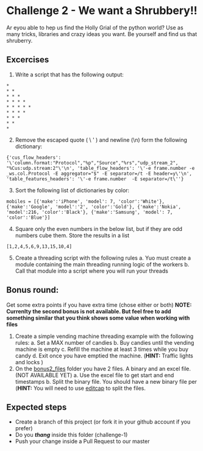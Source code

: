 # Challenge 2 - We want a Shrubbery!!

Ar eyou able to hep us find the Holly Grial of the python world?
Use as many tricks, libraries and crazy ideas you want. Be yourself and find us that shruberry.

## Excercises
1. Write a script that has the following output:
```
* 
* * 
* * * 
* * * * 
* * * * * 
* * * * 
* * * 
* * 
*
```

2. Remove the escaped quote ( \ ' ) and newline (\n) form the following dictionary:
 
```
{'cus_flow_headers': '\'column.format:"Protocol","%p","Source","%rs","udp_stream_2", "%Cus:udp.stream:2"\'\n', 'table_flow_headers': '\'-e frame.number -e _ws.col.Protocol -E aggregator="$" -E separator=/t -E header=y\'\n', 'table_features_headers': '\'-e frame.number  -E separator=/t\''}
```

3. Sort the following list of dictionaries by color:
 
```
mobiles = [{'make':'iPhone', 'model': 7, 'color':'White'}, {'make':'Google', 'model':'2', 'color':'Gold'}, {'make':'Nokia', 'model':216, 'color':'Black'}, {'make':'Samsung', 'model': 7, 'color':'Blue'}]
```

4. Square only the even numbers in the below list, but if they are odd numbers cube them. Store the results in a list

```
[1,2,4,5,6,9,13,15,10,4]
```

5. Create a threading script with the following rules
    a. Yuo must create a module containing the main threading running logic of the workers
    b. Call that module into a script where you will run your threads

## Bonus round:
Get some extra points if you have extra time (chose either or both)
**__NOTE: Currenlty the second bonus is not available. But feel free to add something similar that you think shows some value when working with files__**

1. Create a simple vending machine threading example with the following rules:
     a. Set a MAX number of candies
     b. Buy candies until the vending machine is empty
     c. Refill the machine at least 3 times while you buy candy
     d. Exit once you have emptied the machine.
     (**__HINT:__** Traffic lights and locks )
2. On the [bonus2_files](./bonus2_files) folder you have 2 files. A binary and an excel file. (NOT AVAILABLE YET)
     a. Use the excel file to get start and end timestamps
     b. Split the binary file. You should have a new binary file per 
     (**__HINT:__** You will need to use [editcap](https://www.wireshark.org/docs/man-pages/editcap.html) to split the files.
      
## Expected steps
+ Create a branch of this project (or fork it in your github account if you prefer)
+ Do you **_thang_** inside this folder (challenge-1)
+ Push your change inside a Pull Request to our master
